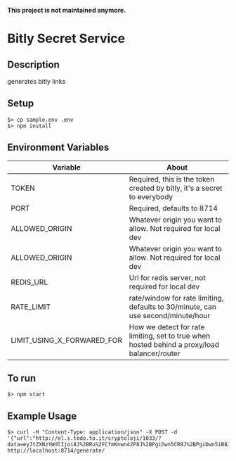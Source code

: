 **This project is not maintained anymore.**

# Bitly Secret Service

## Description
generates bitly links

## Setup

```
$> cp sample.env .env
$> npm install
```

## Environment Variables

|Variable|About|
|--------|-----|
| TOKEN | Required, this is the token created by bitly, it's a secret to everybody |
| PORT | Required, defaults to 8714 |
| ALLOWED_ORIGIN | Whatever origin you want to allow. Not required for local dev |
| ALLOWED_ORIGIN | Whatever origin you want to allow. Not required for local dev |
| REDIS_URL | Url for redis server, not required for local dev |
| RATE_LIMIT | rate/window for rate limiting, defaults to 30/minute, can use second/minute/hour |
| LIMIT_USING_X_FORWARED_FOR | How we detect for rate limiting, set to true when hosted behind a proxy/load balancer/router |

## To run

```
$> npm start
```

## Example Usage

```
$> curl -H "Content-Type: application/json" -X POST -d '{"url":"http://el.s.todo.to.it/cryptoloji/1033/?data=eyJtZXNzYWdlIjoi8J%2BRu%2FCfmKnwn42P8J%2BPgiDwn5CR8J%2BPgiDwn5iB8J%2BahPCfkqXwn5iT8J%2BTkiIsImtleSI6IvCfmIAifQ%3D%3D#/landing"}' http://localhost:8714/generate/
```
